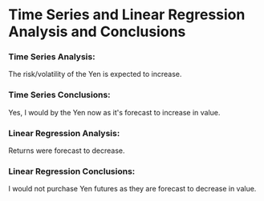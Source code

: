 # Time Series and Linear Regression Analysis and Conclusions

### Time Series Analysis:
The risk/volatility of the Yen is expected to increase.

### Time Series Conclusions:
Yes, I would by the Yen now as it's forecast to increase in value.

### Linear Regression Analysis:
Returns were forecast to decrease.

### Linear Regression Conclusions:
I would not purchase Yen futures as they are forecast to decrease in value.
